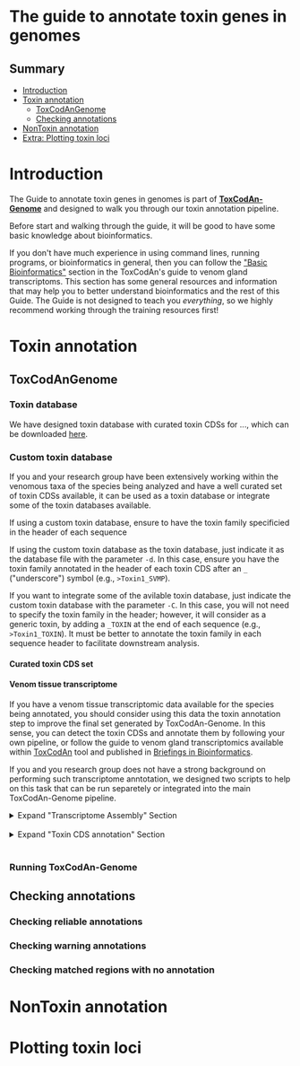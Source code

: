 
# The guide to annotate toxin genes in genomes

## Summary

- [Introduction](#introduction)
- [Toxin annotation](#toxin-annotation)
	- [ToxCodAnGenome](#toxcodangenome)
	- [Checking annotations](#checking-annotations)
- [NonToxin annotation](#nontoxin-annotation)
- [Extra: Plotting toxin loci](#plotting-toxin-loci)

# Introduction
The Guide to annotate toxin genes in genomes is part of [**ToxCodAn-Genome**](https://github.com/pedronachtigall/ToxCodAn-Genome) and designed to walk you through our toxin annotation pipeline.

Before start and walking through the guide, it will be good to have some basic knowledge about bioinformatics.

If you don't have much experience in using command lines, running programs, or bioinformatics in general, then you can follow the ["Basic Bioinformatics"](https://github.com/pedronachtigall/ToxCodAn/tree/master/Guide#basic-bioinformatics) section in the ToxCodAn's guide to venom gland transcriptoms. This section has some general resources and information that may help you to better understand bioinformatics and the rest of this Guide. The Guide is not designed to teach you *everything*, so we highly recommend working through the training resources first!

# Toxin annotation

## ToxCodAnGenome

### Toxin database

We have designed toxin database with curated toxin CDSs for ..., which can be downloaded [here](https://github.com/pedronachtigall/ToxCodAn-Genome/tree/main/database/).

### Custom toxin database

If you and your research group have been extensively working within the venomous taxa of the species being analyzed and have a well curated set of toxin CDSs available, it can be used as a toxin database or integrate some of the toxin databases available.

If using a custom toxin database, ensure to have the toxin family specificied in the header of each sequence

If using the custom toxin database as the toxin database, just indicate it as the database file with the parameter ```-d```. In this case, ensure you have the toxin family annotated in the header of each toxin CDS after an ```_``` ("underscore") symbol (e.g., ```>Toxin1_SVMP```).

If you want to integrate some of the avilable toxin database, just indicate the custom toxin database with the parameter ```-C```. In this case, you will not need to specify the toxin family in the header; however, it will consider as a generic toxin, by adding a ```_TOXIN``` at the end of each sequence (e.g., ```>Toxin1_TOXIN```). It must be better to annotate the toxin family in each sequence header to facilitate downstream analysis.

#### Curated toxin CDS set

#### Venom tissue transcriptome
If you have a venom tissue transcriptomic data available for the species being annotated, you should consider using this data the toxin annotation step to improve the final set generated by ToxCodAn-Genome. In this sense, you can detect the toxin CDSs and annotate them by following your own pipeline, or follow the guide to venom gland transcriptomics available within [ToxCodAn](https://github.com/pedronachtigall/ToxCodAn/tree/master/Guide#the-guide) tool and published in [Briefings in Bioinformatics](https://doi.org/10.1093/bib/bbab095).

If you and you research group does not have a strong background on performing such transcriptome anntotation, we designed two scripts to help on this task that can be run separetely or integrated into the main ToxCodAn-Genome pipeline.

<details>
<summary>Expand "Transcriptome Assembly" Section</summary>

</details>
<br>

<details>
<summary>Expand "Toxin CDS annotation" Section</summary>

</details>
<br>

### Running ToxCodAn-Genome

## Checking annotations

### Checking reliable annotations

### Checking warning annotations

### Checking matched regions with no annotation

# NonToxin annotation

# Plotting toxin loci
